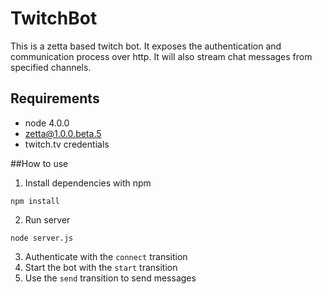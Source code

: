 # TwitchBot

This is a zetta based twitch bot. It exposes the authentication and communication process over http. 
It will also stream chat messages from specified channels.

## Requirements

- node 4.0.0
- zetta@1.0.0.beta.5
- twitch.tv credentials

##How to use

1. Install dependencies with npm

```
npm install
```

2. Run server

```
node server.js
```

3. Authenticate with the `connect` transition
4. Start the bot with the `start` transition
5. Use the `send` transition to send messages







